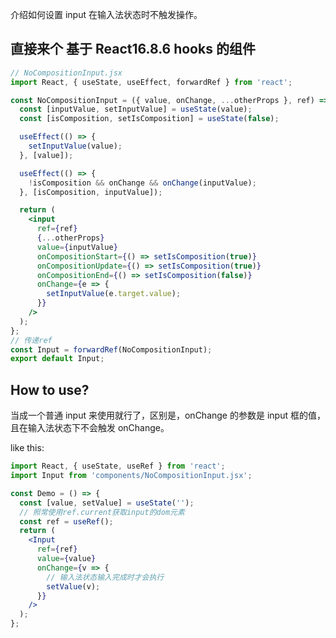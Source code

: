 [tag]: #(input,javascript,js,isComposing)
[preview]: #(start)

介绍如何设置 input 在输入法状态时不触发操作。

[preview]: #(end)

## 直接来个 基于 React16.8.6 hooks 的组件

```jsx harmony
// NoCompositionInput.jsx
import React, { useState, useEffect, forwardRef } from 'react';

const NoCompositionInput = ({ value, onChange, ...otherProps }, ref) => {
  const [inputValue, setInputValue] = useState(value);
  const [isComposition, setIsComposition] = useState(false);

  useEffect(() => {
    setInputValue(value);
  }, [value]);

  useEffect(() => {
    !isComposition && onChange && onChange(inputValue);
  }, [isComposition, inputValue]);

  return (
    <input
      ref={ref}
      {...otherProps}
      value={inputValue}
      onCompositionStart={() => setIsComposition(true)}
      onCompositionUpdate={() => setIsComposition(true)}
      onCompositionEnd={() => setIsComposition(false)}
      onChange={e => {
        setInputValue(e.target.value);
      }}
    />
  );
};
// 传递ref
const Input = forwardRef(NoCompositionInput);
export default Input;
```

## How to use?

当成一个普通 input 来使用就行了，区别是，onChange 的参数是 input 框的值，且在输入法状态下不会触发 onChange。

like this:

```jsx harmony
import React, { useState, useRef } from 'react';
import Input from 'components/NoCompositionInput.jsx';

const Demo = () => {
  const [value, setValue] = useState('');
  // 照常使用ref.current获取input的dom元素
  const ref = useRef();
  return (
    <Input
      ref={ref}
      value={value}
      onChange={v => {
        // 输入法状态输入完成时才会执行
        setValue(v);
      }}
    />
  );
};
```
